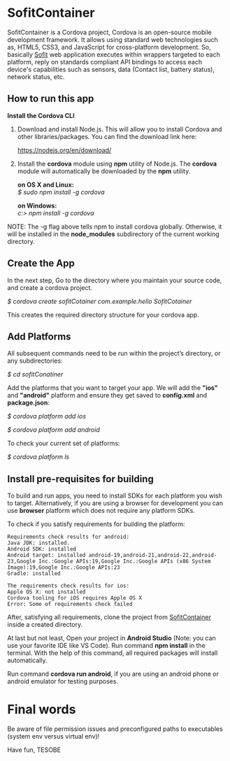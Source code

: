 # SofitContainer
SofitContainer is a Cordova project, Cordova is an open-source mobile development framework. It allows using standard web technologies such as, HTML5, CSS3, and JavaScript for cross-platform development. So, basically [Sofit](https://github.com/OpenBankProject/Sofit.git) web application executes within wrappers targeted to each platform, reply on standards compliant API bindings to access each device's capabilities such as sensors, data (Contact list, battery status), network status, etc. 


## How to run this app

**Install the Cordova CLI**
1. Download and install Node.js. This will allow you to install Cordova and other libraries/packages. You can find the download link here:

   https://nodejs.org/en/download/
  
2. Install the **cordova** module using **npm** utility of Node.js. The **cordova** module will automatically be downloaded by the **npm** utility. 

   **on OS X and Linux:**\
   _$ sudo npm install -g cordova_

   **on Windows:**\
   _c:\> npm install -g cordova_

NOTE: The -g flag above tells npm to install cordova globally. Otherwise, it will be installed in the **node_modules** subdirectory of the current working directory.

## Create the App
In the next step, Go to the directory where you maintain your source code, and create a cordova project. 

_$ cordova create sofitCotainer com.example.hello SofitCotainer_

This creates the required directory structure for your cordova app. 

## Add Platforms

All subsequent commands need to be run within the project’s directory, or any subdirectories:

_$ cd sofitConatiner_

Add the platforms that you want to target your app. We will add the **"ios"** and **"android"** platform and ensure they get saved to **config.xml** and **package.json**:

_$ cordova platform add ios_ 

_$ cordova platform add android_

To check your current set of platforms:

_$ cordova platform ls_

## Install pre-requisites for building 
To build and run apps, you need to install SDKs for each platform you wish to target. Alternatively, if you are using a browser for development you can use **browser** platform which does not require any platform SDKs. 

To check if you satisfy requirements for building the platform:

``` cordova requirements
Requirements check results for android:
Java JDK: installed.
Android SDK: installed
Android target: installed android-19,android-21,android-22,android-23,Google Inc.:Google APIs:19,Google Inc.:Google APIs (x86 System Image):19,Google Inc.:Google APIs:23
Gradle: installed

The requirements check results for ios:
Apple OS X: not installed
Cordova tooling for iOS requires Apple OS X
Error: Some of requirements check failed
```

After, satisfying all requirements, clone the project from [SofitContainer](https://github.com/OpenBankProject/SofitContainer.git) inside a created directory. 

At last but not least, Open your project in **Android Studio** (Note: you can use your favorite IDE like VS Code). Run command **npm install** in the terminal. With the help of this command, all required packages will install automatically. 

Run command **cordova run android**, if you are using an android phone or android emulator for testing purposes. 



# Final words
Be aware of file permission issues and preconfigured paths to executables (system env versus virtual env)!

Have fun, TESOBE


  
